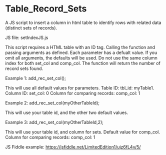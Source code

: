 # Table_Record_Sets
A JS script to insert a column in html table to identify rows with related data (distinct sets of records). 

JS file: setIndexJS.js

This script requires a HTML table with an ID tag. Calling the function and passing arguments as defined. 
Each parameter has a defualt value. If you omit all arguments, the defaults will be used. 
Do not use the same column index for both set_col and comp_col.
The function will return the number of record sets found.

Example 1: 
add_rec_set_col();

This will use all default values for parameters.
Table ID: tbl_id: myTable1.
Column ID: set_col: 0
Column for comparing records: comp_col: 1

Example 2:
add_rec_set_col(myOtherTableId);

This will use your table id, and the other two default values.

Example 3:
add_rec_set_col(myOtherTableId,2);

This will use your table id, and column for sets. Default value for comp_col.
Column for comparing records: comp_col: 1

JS Fiddle example: https://jsfiddle.net/LimitedEdition1/ujz6fL4v/5/
